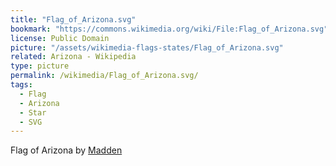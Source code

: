 ```yaml
---
title: "Flag_of_Arizona.svg"
bookmark: "https://commons.wikimedia.org/wiki/File:Flag_of_Arizona.svg"
license: Public Domain
picture: "/assets/wikimedia-flags-states/Flag_of_Arizona.svg"
related: Arizona - Wikipedia
type: picture
permalink: /wikimedia/Flag_of_Arizona.svg/
tags:
  - Flag
  - Arizona
  - Star
  - SVG
---
```

Flag of Arizona by [Madden](https://commons.wikimedia.org/wiki/User:Madden)